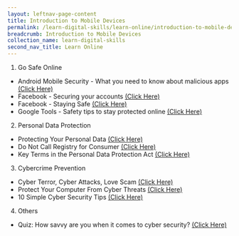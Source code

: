 ```yaml
---
layout: leftnav-page-content
title: Introduction to Mobile Devices
permalink: /learn-digital-skills/learn-online/introduction-to-mobile-devices/
breadcrumb: Introduction to Mobile Devices
collection_name: learn-digital-skills
second_nav_title: Learn Online
---
```


1. Go Safe Online
  * Android Mobile Security - What you need to know about malicious apps [(Click Here)](http://www.gcflearnfree.org/typing)
  * Facebook - Securing your accounts [(Click Here)](http://www.gcflearnfree.org/typing)
  * Facebook - Staying Safe [(Click Here)](http://www.gcflearnfree.org/typing)
  * Google Tools - Safety tips to stay protected online [(Click Here)](http://www.gcflearnfree.org/typing)
2. Personal Data Protection
  * Protecting Your Personal Data [(Click Here)](http://www.gcflearnfree.org/typing)
  * Do Not Call Registry for Consumer [(Click Here)](http://www.gcflearnfree.org/typing)
  * Key Terms in the Personal Data Protection Act [(Click Here)](http://www.gcflearnfree.org/typing)
3. Cybercrime Prevention
  * Cyber Terror, Cyber Attacks, Love Scam [(Click Here)](http://www.gcflearnfree.org/typing)
  * Protect Your Computer From Cyber Threats [(Click Here)](http://www.gcflearnfree.org/typing)
  * 10 Simple Cyber Security Tips [(Click Here)](http://www.gcflearnfree.org/typing)
4. Others
  * Quiz: How savvy are you when it comes to cyber security? [(Click Here)](http://www.gcflearnfree.org/typing)
